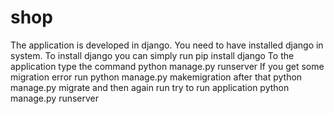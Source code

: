 # shop

The application is developed in django.
You need to have installed django in system.
To install django you can simply run pip install django
To the application type the command python manage.py runserver
If you get some migration error run 
python manage.py makemigration after that
python manage.py migrate and then again run try to run application
python manage.py runserver

